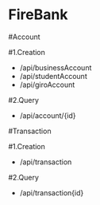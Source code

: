 # FireBank

#Account

#1.Creation
- /api/businessAccount
- /api/studentAccount
- /api/giroAccount

#2.Query
- /api/account/{id}

#Transaction

#1.Creation
- /api/transaction

#2.Query
- /api/transaction{id}


